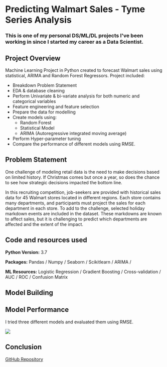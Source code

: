 # Predicting Walmart Sales - Tyme Series Analysis

### This is one of my personal DS/ML/DL projects I've been working in since I started my career as a Data Scientist.

## Project Overview

Machine Learning Project in Python created to forecast Walmart sales using statistical, ARIMA and Random Forest Regressors.
Project included: 
  - Breakdown Problem Statement
  - EDA & database cleaning
  - Perform Univariate & bi-variate analysis for both numeric and categorical variables
  - Feature engineering and feature selection
  - Prepare the data for modelling
  - Create models using:
    - Random Forest
    - Statistical Model
    - ARIMA (Autoregressive integrated moving average)
  - Perform Hyper-parameter tuning
  - Compare the performance of different models using RMSE.


## Problem Statement

One challenge of modeling retail data is the need to make decisions based on limited history. If Christmas comes but once a year, so does the chance to see how strategic decisions impacted the bottom line.

In this recruiting competition, job-seekers are provided with historical sales data for 45 Walmart stores located in different regions. Each store contains many departments, and participants must project the sales for each department in each store. To add to the challenge, selected holiday markdown events are included in the dataset. These markdowns are known to affect sales, but it is challenging to predict which departments are affected and the extent of the impact.


## Code and resources used
**Python Version:** 3.7

**Packages:** Pandas / Numpy / Seaborn / Scikitlearn / ARIMA / 

**ML Resources:** Logistic Regression / Gradient Boosting / Cross-validation / AUC / ROC / Confusion Matrix


## Model Building



## Model Performance

I tried three different models and evaluated them using RMSE.

![]( "Picture")


## Conclusion



[GitHub Repository](https://github.com/TWM-Sebastian-S/Walmart-Sales-Forecast)
